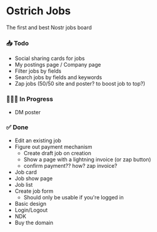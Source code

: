 # Ostrich Jobs

The first and best Nostr jobs board

### 📥 Todo

-   Social sharing cards for jobs
-   My postings page / Company page
-   Filter jobs by fields
-   Search jobs by fields and keywords
-   Zap jobs (50/50 site and poster? to boost job to top?)

### 👨🏼‍💻 In Progress

-   DM poster

### ✅ Done

-   Edit an existing job
-   Figure out payment mechanism
    -   Create draft job on creation
    -   Show a page with a lightning invoice (or zap button)
    -   confirm payment?? how? zap invoice?
-   Job card
-   Job show page
-   Job list
-   Create job form
    -   Should only be usable if you're logged in
-   Basic design
-   Login/Logout
-   NDK
-   Buy the domain
